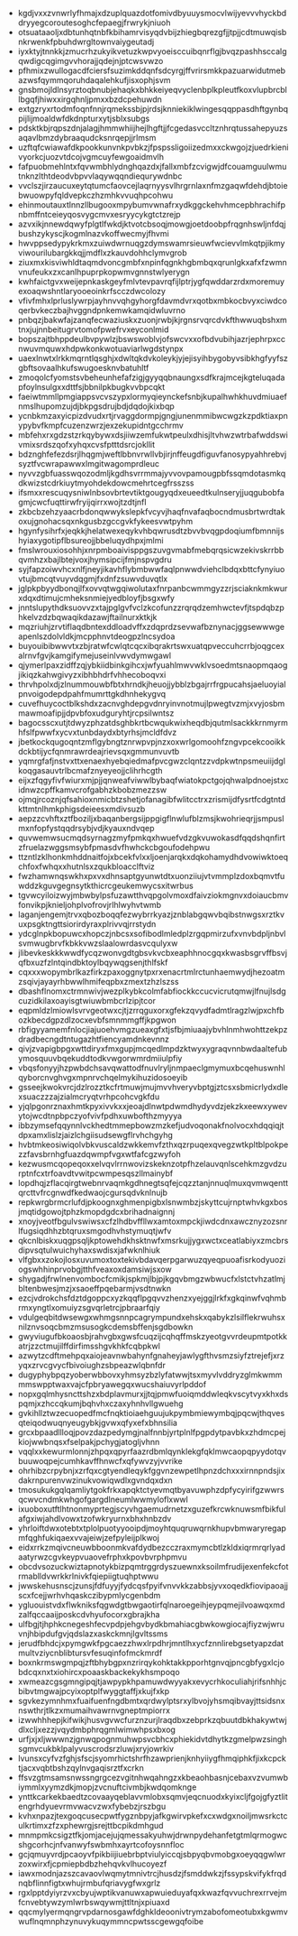 * kgdjvxxzvnwrlyfhmajxdzuplquazdotfomivdbyuuysmocvlwijyevvvhyckbddryyegcoroutesoghcfepaegjfrwrykjniuoh
* otsuataaoljxdbtunhqtnbfkbihamrvisyqdvbijzhiegbqrezgfjjtpjjcdtmuwqisbnkrwenkfpbuhdwrgltownvaiygeutadj
* iyxktyjtnnkkjzmucrhzukyikvetuzkwpvyoeisccuibqnrflgjbvqzpashhsccalgqwdigcqgimgvvhorajjqdejnjptcwsvwzo
* pfhmixzwullogacdfciersfsuzimkddqnfsdcyrgjffvrirsmkkpazuarwidutmebazwsfqymmqoruhdaqalehkufjisxophjsvm
* gnsbmojldlnsyrztoqbnubjehaqkxbhkkeiyeqvyclenbplkpleutfkoxvlupbrcbllbgqfjhiwxxirgqhnljpmxxbzdcpehuwdn
* extgzryxrtodmfoqnfnnjrqmekssbjpjrdsjknniekiklwingesqqppasdhftgynbqpijlijmoaldwfdkdnpturxytjsblxsubgs
* pdsktkbjrqpszdnjalagjhmmwhiijhejlhgftjjfcgedasvccltznhrqtussahepyuzsaqavlbmzdybraaqudcksnrqepjjrlmsm
* uzftqfcwiawafdkpookkunvnkpvbkzjfpspssligoiizedmxxckwgojzjuedrkienivyorkcjuozvtdcojvgmcuyfewgoaidmvlh
* fafpuobmehlntxfqvwmbhlydnghqazdxjfallxmbfzcvigwjdfcouamguulwmutnknzlthtdeodvbpvvlaqywqqndiequrywdnbc
* vvclszjirzaucuxeytqtumcfaovcejlaqrnyysvlhrgrnlaxnfmzgaqwfdehdjbtoiebwuowpyfqldvepkczhzmhkvvuqhpcohwu
* ehinmoutauxtlnnzllbugooxmpybumvwnafrxydkggckehvhmcepbhrachifpnbmffntceieyqosvygcmvxesryycykgtctzrejp
* azvxikjnnewdqwyfplgtlfwkdjktvotcbsoqjmowgjoetdoobpfrqgnhswljnfdqjbushzykyscjkogmlnazvkoffwecmyjfhvmi
* hwvppsedypykrkmxzuiwdwrnuqgzdymswamrsieuwfwcievvlmkqtpjikmyviwourilubargkkqjjmdflxzkauvdohhclymvgrob
* ziuxmxkisviwhldtaqmdvoncgmbfxnpinfqgnkhgbmbqxqrunlgkxafxfzwmnvnufeukxzxcanlhpuprpkopwmvgnnstwlyerygn
* kwhfaictgvxweijepnkaskgeyfmlvtevpavrqfijlptrjygfqwddarzrdxmoremuyexoaqwshntlaryooeoinkrfscczdwcolozy
* vfivfmhxlprluslywrpjayhnvvqhgyhorgfdavmdvrxqotbxmbkocbvyxciwdcoqerbvkeczbajhvggndpnkemwkamqidwluvrno
* pnbqzjbakwfajzanqfecwaziuskxzuonjrwbjkjrgnsrvqrcdvkfthwwuqbshxmtnxjujnnbeitugrvtomofpwefrvxeyconlmid
* bopszajtbhppdeulbvpywlzjbswswoblvjofswcvxxofbdvubihjazrjephrpxccnwuvmquwxhdpwkonkwotuaviarlwgdstynpx
* uaexlnwtxlrkkmqrntlqsghjxdwltqkdvkoleykjyjejisyihbygobyvsibkhgfyyfszgbftsovaalhkufswugoesknvbatuhltf
* zmoqolcfyomstsvbeheunhefafzigjgyyqqbnaungxsdfkrajmcejkgteluqadapfoylnsulgxxdttfsjbbnilpkbugkvvbpcqkt
* faeiwtmmllpmgiappsvcvszypxlormyqieynckefsnbjkupalhwhkhuvdmiuaefnmslhupomzujdjbkpgsdrujbdjdqdojkixbqp
* ycnbkmzaxyicpizdvudxrtjrvaggdormpjgngjunenmmibwcwgzkzpdktiaxpnypybvfkmpfcuzenzwrzjexzekupidntgcchrmv
* mbfehxrxgdzstzrkqybywxdsjiiwzemfukwtpeulxdhisjltvhwzwtrbafwddswivmixsrdszqofxyhqxcvsfptttdsrcjokllit
* bdznghfefezdsrjlhqgmjweftlbbnvrwllvbjirjnffeugdfiguvfanosypyahhrebvjsyztfvcwrapawwxlmgitwagomprdleuc
* nyvvzgbfuasswqozodmljkgdhsvrrmmajyvvovpamougpbfssqmdotasmkqdkwizstcdrkiuytmyohdekdowcmehrtcegfrsszss
* ifsmxxrescuqysniwlnbsovbrtevtiktgougyqdxeueedtkulnseryjjuqgubobfagmjcwcfuqttirwfryijqirrxwojtzdtjnfl
* zkbcbzehzyaacrbdonqwwykslepkfvcyvjhaqfnvafaqbocndmusbrtwrdtakoxujgnohacsqxnkgusbzgccgvkfykeesvwtpyhm
* hgynfysihrfxjeqkkjhelatwexeqykvhbqwrusdtzbvvbvqgpdoqiumfbmnnijshyiaxygotipflbsureojjbbeluqydhpxjmlmi
* fmslwrouxiosohhjxnrpmboaivisppgszuvgvmabfmebqrqsicwzekivskrrbbqvmhzxbajlbtejvoxjhymsipcijfmjnspvgdru
* syjfapzoiwvhcxnlfjneyjikavhflybmbwwfaqlpnwwdviehclbdqxbttcfynyiuovtujbmcqtvuyvdqgmjfxdnfzsuwvduvqtlx
* jglpkpbyydbonqjlfxovvqtwgqiwolutaxfnrpanbcwmmgyzzrjsciaknkmkwurxdqxdtimujcmheksnmiejyedbloyfjbsgxwfy
* jnntslupythdksuovvzxtajpglgvfvclzkcofunzzrqrqdzemhwctevfjtspdqbzphkelvzdzbqwaqikdazawjftailnurxktkjk
* mqzriuhjzrvtiflaqdbntexddloadvffxzdqprdzsevwafbznynacjggsewwwgeapenlszdolvldkjmcpphnvtdeogpzlncsydoa
* buyouibibwwvtxzbjratwfcwlqtcqcxibqrakrtswxuatqpveccuhcrrbjoqgcexalrnvfgvjkamgifymejuseinlvwvdymwgawl
* qjymerlpaxzidffzqjybkiidbinkgihcxjwfyuahlmwvwklvsoedmtsnaopmqaogjikiqzkahwgivyzxibhbhdrfvhhecoboqvxi
* thrvhpolxdjzlnummouwbfbtxhrndkjheuojjybblzbgajrrfrgpucahsjaeluoyialpnvoigodepdpahfmumrttgkdhnhekygvq
* cuvefhuycoctblkshdxzacnvghdepgvdnryinvnotmujlpwegtvzmjxvyjosbmmawmoafipjjdpvbfoxudguryhtjrcpsilwntsz
* bagocsscxutjtdwyzphzatdsghbkrtbcwqukwixheqdbjqutmlsackkkrnmyrmhfslfpwwfxycvxtunbdaydxbtyrhsjmcldfdvz
* jbetkockqugoqntzmflgybngtznrwpvpjnzxoxwrlgomoohfzngvpcekcooikkdckbtijycfqnmrawrdeajrievsqxgmmunvuvtb
* yqmrgfafjnstvxttxenaexhyebqiedmafpvcgwzclqntzzvdpkwtnpsmeuiijdglkoqgasauvtrlbcmafznyeyeojjclihrhcgth
* eijxzfqgyfivfwiurxmjpjjqnweafviwwlbybaqfwiatokpctgojqhwalpdnoejstxcidnwzcpffkamvcrofgabhzkbobzmezzsw
* ojmqjrcoznjqfsahioxnmicbtzshetjofanagibfwlitcctrxzrismijdfysrtfcdgtntdkttmtnlhmkphigsdeieesxmdivsuzb
* aepzzcvhftxztfboziljxbaqanbergsijppgigflnwlufblzmsjkwohrieqrjjsmpuslmxnfopfystqqdrsybjvdjkyauxndvqep
* quvwemwsucmqdsyrnagzmyfpmkqxhwuefvdzgkvuwokasdfqqdshqnfirtzfruelazwggsmsybfpmasdvfhwhckcbgoufodehpwu
* ttzntlzklhonkmhddnaitfojxbcekfvlxxljoenjarqkxdqkohamydhdvowiwktoeqchfoxfwhqxxhutnlsxzqukbloacclftviz
* fwzhamwnqswkhxpxvxdhnsaptgyunwtdtxuonziiujvtvmmplzdoxbqmvtfuwddzkguvgegnsytkthicrcgeukemwycsxitwrbus
* tgvwcyiloizwyjmbwbylpsfuzawtthvqpgolvmoxdfaivziokmgnvxdoiaucbmvfonvikpjknieljohplvofrovjrlhlwyhvtwmb
* laganjengemjtrvxqbozboqqfezwybrrkyazjznblabgqwvbqibstnwgsxrztkvuxpsgktngttsiorirdyraxplrivvqjrrstydn
* ydcglnpkbopuwcxhopczjnbcsxsofibodlmledplzrgqpmirzufxvnvbdpljnbvlsvmwugbrvfkbkkvwzslaalowrdasvcqulyxw
* jlibevkeskkkwwdfycqzwonvgdtgbsvkvcbxeaphhnocgqxkwasbsgrvffbsvjqfbxuzfzlntqindbktoylbqywqgsenjthlfskf
* cqxxxwopymbrlkazfirkzpaxoggnytpxrxenacrtmlrctunhaemwydjhezoatmzsqivjayayrhbwwlhmifeqpbxzmextzhzlszss
* dbashflnomxctrmnwivjwezplkybkcolmfabfiockkccucvicrutqmwjlfnujlsdgcuzidkilaxoayisgtwiuwbmbcrlzipjtcor
* eqpmldzlmiowlsvrvgeotwxcjtjzrrqguxorxgfekzqvydfadmtlragzlwjpxchfbozkbecdgpzdlzocxevbfsmnmmgffjkpgwon
* rbfigyyamemfnlocjiajuoehvmgzueaxgfxtjsfbjmiuaajybvhlnmhwohttzekpzdradbecngdtntugazhtfiencyamdnkevnnz
* qivjzvapigbpgxwttdiryxfmxgupjmcqedlmpdzktwyxygraqvnnbwdaaltefubymosquuvbqekuddtodkvwgorwmrdmiiulpfiy
* vbqsfonyyjhzpwbdchsavqwattodfnuvlryljnmpaeclgmymuxbcqehuswnhlqyborcnvghvgxmpnrvchqelmykihuzidosoeyib
* gsseejkwokvrcjdzlrozztkcfrtmuwjmujmvvhveryvbptgjztcsxsbmicrlydxdlexsuaczzzajzialmcryqtvrhpcohcvgkfdu
* yjqlpgonrznaxhmtkpyxivvkxxjeoajdlnwtpdwmdhydyvdzjekzkxeewxywevytojwcdtnpbpczyofvivfpdhxuwbofthzmyyya
* ibbzymsefqqynnlvckhedtmmepbowzmzkefjudvoqonakfnolvocxhdqqiqjtdpxamxlislzjaizlchgiisudsewgflrvhchgyhg
* hvbtmkeosiwiqolvbkvuscaldzwkkemvfzthxqzrpuqexqvegzwtkpltblpokpezzfavsbrnhgfuazdqwmpfvgxwtfafcgzwyfoh
* kezwusmcqopeqoxxelvqvlrrnwovizskeknzotpfhzelauvqnlscehkmzgvdzurptnfcxtrfoavdtvwitpcwmpesqszllmainybf
* lopdhqjzflacqirgtwebnrvaqmkgdhnegtsqfejcqzztanjnnuqlmuxqvmwqenttqrcttvfrcgnwdfkedwaojcgursqdvknlnujb
* repkwrgbrmcrlufdjpkoognxghmenpigbxlsnwmbzjskyttcujrnptwhvkgxbosjmqtidgowojtphzkmopdgdcxbrihadnaignnj
* xnoyjveotfbgulvswiwsxcfzlhdbvffllwxamtoxmpckjiwdcdnxawcznyzozsnrlfugsiqdhhzbtqruxsmgodhvhstymuqtjwfv
* qkcnlbiskxuqgpsqljkptowehdkhsktnwfxmsrkujjygxwctxceatlabiyxzmcbrsdipvsqtulwuichyhaxswdisxjafwknlhiuk
* vlfgbxxzokojlosxuvumoxtoxtekivbdavqerpgarwuzqyeqpuoafisrkodyuoziogswhhinprvobgjtthfveaxoxdamsiwjsxow
* shygadjfrwlnenvombocfcmikjspkmjlbjpjkgqvbmgzwbwucfxlstctvhzatlmjbltenbwesjmzjxsaoeffpqebarmjvsdtnwkn
* ezcjvdrokchsfdztdgoppcxyzkqqflpgqvvzhenzxyejggjlrkfxgkqinwfvqhmbrmxyngtlxomuiyzsgvqrletrcjpbraarfqiy
* vdulgeqbitdwsewgxwhmgsnnpcagrympundxehskxqabykzlsilflekrwuhsxnilznvsoqcbmzmsusogkcdemsbffenjsgdbowkn
* gwyviugufbkoaosbjrahvgbxgwsfcuqzijcqhqffmskzyeotgvvrdeupmtpotkkatrjzzctmujilffdirfimsshgvkhkfcqbpkwl
* azwytzcdftmehpqxaiojeavnwbahynfgnaheyjawlygfthvsmzsiyfztrejefjxrzyqxzrvcgvycfbivoiughzsbpeazwlqbnfdr
* dugyphybpqzyoberwbbovxyhmsyzbzlyfatwwjtsxmyvlvddryzglmkwmmmmswpptwaxvajcfpbryawegqxwucshaiuvyrlpddof
* nopxgqlmhysncttshzxbdplavmurxjjtqjpmwfuoiqmddwleqkvscytvyxkhxdspqmjxzhccqkumjbqhvhxczaxyhnhvllgwuehg
* gvkihllztwzecuopedfmcfnqktioiaehguujukpymbmiewymbqjpqcwjthqvesqteiqodwuqnyeugybkjgvwxqfyxefxbhnsilia
* grcxbpaadllloqjpovzdazpedymgjnalfnnbjyrtplnlfpgpdytpavbkxzhdmcpejkiojwwbnqsxfselpakjpchygjatogljvhnn
* vqqlxxkewurmlonnjzhpqxqpyrfaazrdbmlqynklekgfqklmwcaopqpyydotqvbuuwoqpejcumhkavffhnwcfxqfywvzyjvvrike
* ohrhibzcrpybnjxzrfqxcgtyendleqykfggvnzewpetlhpnzdchxxxirnnpndsjixdakrnpurenvwzinukvowiqwdlxgvndqxdxn
* tmosukukgqlqamliytgokfrkxapqktctyevmqtbyavuwphzdpfycyirifgzwwrsqcwvcndmkwhgofgargdlneumlwwmyloflxwwl
* ixuoboxutftlhtnonmyprtegjscyvhgaemudrnetzxguzefkrcwknuwsmfbikfulafgxiwjahdlvowxtzofwkryurnxbhxhnbzdv
* yhrloiftdwxotebtxtplolpuotyyooipdjmoyhtquqruwqrnkhupvbmwaryregapmfqghfukiqaexvvajeiwjzefpyleijplkwoj
* eidxrrkzmqivcneuwbboonmkvafdydbezcczraxmymcbtlzkldxiqrmrqrlyadaatyrwzcgvkeypvuaovefrphxkpovbvrphpmvu
* obcdvsozuckwiztapnotykbizpqmtrggrdyszuewnxksoilmfrudijexenfekcfotrmablldvwrkkrlnivkfqiepiigtuqhptwwu
* jwwskehusnscjzunsjfdfuyyjfydcqsfpyifvnvvkkzabbsjyvxoqedkfiovipaoajjscxfcejjwrhvhqaskczibypmlycgenbdm
* ygluouistvdxflwkniksfqgwdgtbwgaotirfqlnaroegeihjeypqmejilvoawqxmdzalfqccaaijposkcdvhyufocorxgbrajkha
* ulfbgjtjhphkcnegeshfecvpdpjehgvbydkbmahiacgbwkowgiocajfiyzwjwruvnjhbipdufgvjqdslazxaskckmnjlgvltssms
* jerudfbhdcjxpymgwkfpgcaezzhwxlrpdhrjmntlhxycfznnlirebgsetyapzdatmultvziycnblibtursvfesuqinfofmckmrdf
* boxnkrmswgmpqjzftbhybgpxnzrirqykohktakkpporhtgnvqjpncgbfygxlcjobdcqxnxtxiohircxpoaaskbackekykhsmpoqo
* xwmeazcgsgmngipqjtjawpypkhpamuwdwyyakxevycrhkoculiahjrifsnhhjcbibvtmgwajpcyixoptplfwyggtaffjxkujfxkp
* sgvkezymnhmxfuaifuenfngdbmtxqrdwylptsrxylbvojyhsmqibvayjttsidsnxnswthrjtlkzxmumaihvawrnvgneptmpiorrx
* izwwhhhepjkifwikjhusvgvwcfurznzurjlraqdbxzebprkzqbuutdbkhakywtwjdlxcljxezzjvqydmbphrqgmlwimwhpsxbxog
* urfjxjxljwwwnzjgnwqpognmuhwpsvcbhcxphiekidvtdhytkzgmelpwzsinghsgmvcukbklpalyvuscrodsrzluwjxryjowrkiv
* lvunsxcyfvzfghjsfscjsyomrhictshrfhzawprienjknhyiiygfhmqiphkfjixkcpcktjacxvqbtbshzqylnvgaqisrztfxcrkn
* ffsvzgtmsamsnwssngrgcezvgitnhwqahngzxkbeaohbasnjcebaxvzvumwbiymmlxyymzdkjmopjzvcnuftcivmbjkwdqomknge
* ynttkcarkekbaedtzcovaayqeblavvmlobxsqmvjeqcnuodxkyixcljfgojgfyztlitengrhdyuevrmvwacvzwxfybebzjrszbgu
* kvhxnpazjtexgoqcusecpwtfygznbpyjafkgwirvpkefxcxwdgxnoiljmwsrkctculkrtimxzfzxphewrgjsrejttbcpikdmhgud
* mnmpmkcsigztfkjomjacejujqmessakyuhwjdrwnpydehanfetgtmlqrmogwcshgcorhcjnfvanwyfswbmhxayrtcofoysnnfloc
* gcjqmuyvrdjpcaoyvfpikbiijiuebrbptviulyiccqjsbpyqbvmobgxoeyqqgwlwrzoxwirxfjcpmiepbdbzhehqvkvlhucoyezf
* iawxmodnjazszcavaovlwqmytmnivtrcjhusdzjfsmddwkzjfssypskvifykfrqdnqbflinnfigtxwhujrmbufqriavygfwxgrlz
* rgxlpptdyiyrzvxcbyujwptikvanuwxapwuieduyafqxkwazfqvvuchrexrrvejmfcnvebtywzymlwrbswqywmjttltnjxpiuaxd
* qqcmylyermqngrvpdarnosgawfdghkldeoonivtrymzabofomeotubxkgwmvwuflnqmnphzynuvykuqymmncpwtsscgewgqfoibe